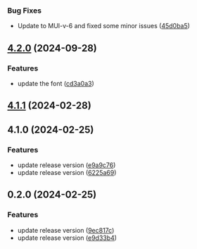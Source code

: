 



### Bug Fixes

* Update to MUI-v-6 and fixed some minor issues ([45d0ba5](https://github.com/crema-git/crema-mui-nextjs-ts-4.x/commit/45d0ba53f14d960c4b16db16adfc4e55fd1c9fff))

## [4.2.0](https://github.com/crema-git/crema-dev-mui-next-ts/compare/4.1.1...4.2.0) (2024-09-28)


### Features

* update the font ([cd3a0a3](https://github.com/crema-git/crema-dev-mui-next-ts/commit/cd3a0a31ef3826444ab6d426b86504550dff2e2d))

## [4.1.1](https://github.com/crema-git/crema-dev-mui-next-ts/compare/4.1.0...4.1.1) (2024-02-28)

## 4.1.0 (2024-02-25)


### Features

* update release version ([e9a9c76](https://github.com/crema-git/crema-dev-mui-next-ts/commit/e9a9c76ef0d3926f2459206c2e0bab3c12fba989))
* update release version ([6225a69](https://github.com/crema-git/crema-dev-mui-next-ts/commit/6225a692869b9c73e352db75a6eaa6e607694e3e))

## 0.2.0 (2024-02-25)


### Features

* update release version ([9ec817c](https://github.com/crema-git/next-13.4.mui-ts/commit/9ec817c3e1645386ad9d48bf97bbdd2fecea9ceb))
* update release version ([e9d33b4](https://github.com/crema-git/next-13.4.mui-ts/commit/e9d33b4dd3713dec0b65b44daea72d493e4ee0c2))
